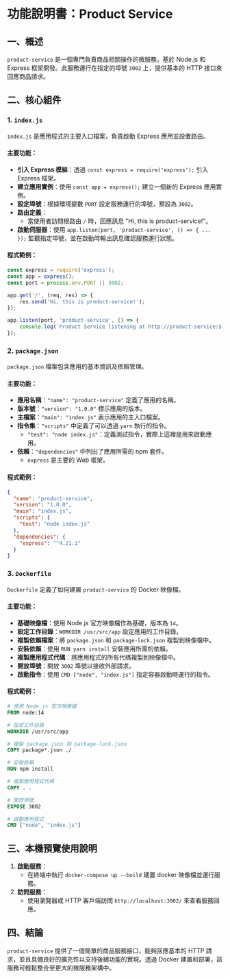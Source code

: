 # 功能說明書：Product Service

## 一、概述

`product-service` 是一個專門負責商品相關操作的微服務，基於 Node.js 和 Express 框架開發。此服務運行在指定的埠號 `3002` 上，提供基本的 HTTP 接口來回應商品請求。

## 二、核心組件

### 1. `index.js`

`index.js` 是應用程式的主要入口檔案，負責啟動 Express 應用並設置路由。

#### 主要功能：
- **引入 Express 模組**：透過 `const express = require('express');` 引入 Express 框架。
- **建立應用實例**：使用 `const app = express();` 建立一個新的 Express 應用實例。
- **設定埠號**：根據環境變數 `PORT` 設定服務運行的埠號，預設為 `3002`。
- **路由定義**：
  - 當使用者訪問根路由 `/` 時，回應訊息 "Hi, this is product-service!"。
- **啟動伺服器**：使用 `app.listen(port, 'product-service', () => { ... });` 監聽指定埠號，並在啟動時輸出訊息確認服務運行狀態。

#### 程式範例：
```javascript
const express = require('express');
const app = express();
const port = process.env.PORT || 3002;

app.get('/', (req, res) => {
    res.send('Hi, this is product-service!');
});

app.listen(port, 'product-service', () => {
    console.log(`Product Service listening at http://product-service:${port}`);
});
```

### 2. `package.json`

`package.json` 檔案包含應用的基本資訊及依賴管理。

#### 主要功能：
- **應用名稱**：`"name": "product-service"` 定義了應用的名稱。
- **版本號**：`"version": "1.0.0"` 標示應用的版本。
- **主檔案**：`"main": "index.js"` 表示應用的主入口檔案。
- **指令集**：`"scripts"` 中定義了可以透過 `yarn` 執行的指令。
  - `"test": "node index.js"`：定義測試指令，實際上這裡是用來啟動應用。
- **依賴**：`"dependencies"` 中列出了應用所需的 npm 套件。
  - `express` 是主要的 Web 框架。

#### 程式範例：
```json
{
  "name": "product-service",
  "version": "1.0.0",
  "main": "index.js",
  "scripts": {
    "test": "node index.js"
  },
  "dependencies": {
    "express": "^4.21.1"
  }
}
```

### 3. `Dockerfile`

`Dockerfile` 定義了如何建置 `product-service` 的 Docker 映像檔。

#### 主要功能：
- **基礎映像檔**：使用 Node.js 官方映像檔作為基礎，版本為 `14`。
- **設定工作目錄**：`WORKDIR /usr/src/app` 設定應用的工作目錄。
- **複製依賴檔案**：將 `package.json` 和 `package-lock.json` 複製到映像檔中。
- **安裝依賴**：使用 `RUN yarn install` 安裝應用所需的依賴。
- **複製應用程式代碼**：將應用程式的所有代碼複製到映像檔中。
- **開放埠號**：開放 `3002` 埠號以接收外部請求。
- **啟動指令**：使用 `CMD ["node", "index.js"]` 指定容器啟動時運行的指令。

#### 程式範例：
```dockerfile
# 使用 Node.js 官方映像檔
FROM node:14

# 設定工作目錄
WORKDIR /usr/src/app

# 複製 package.json 和 package-lock.json
COPY package*.json ./ 

# 安裝依賴
RUN npm install

# 複製應用程式代碼
COPY . .

# 開放埠號
EXPOSE 3002

# 啟動應用程式
CMD ["node", "index.js"]
```

## 三、本機預覽使用說明

1. **啟動服務**：
   - 在終端中執行 `docker-compose up --build` 建置 docker 映像檔並運行服務。
2. **訪問服務**：
   - 使用瀏覽器或 HTTP 客戶端訪問 `http://localhost:3002/` 來查看服務回應。

## 四、結論

`product-service` 提供了一個簡單的商品服務接口，能夠回應基本的 HTTP 請求，並且具備良好的擴充性以支持後續功能的實現。透過 Docker 建置和部署，該服務可輕鬆整合至更大的微服務架構中。